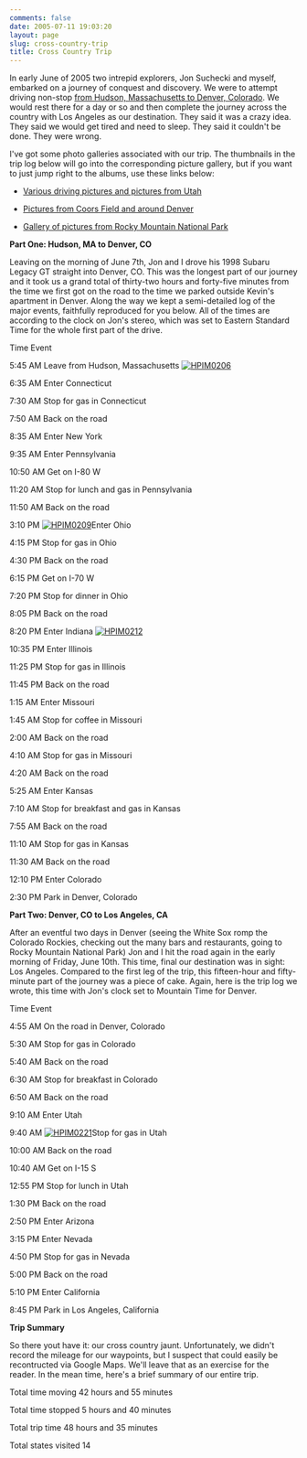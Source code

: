 ```yaml
---
comments: false
date: 2005-07-11 19:03:20
layout: page
slug: cross-country-trip
title: Cross Country Trip
---
```


In early June of 2005 two intrepid explorers, Jon Suchecki and myself, embarked on a journey of conquest and discovery. We were to attempt driving non-stop [from Hudson, Massachusetts to Denver, Colorado](http://maps.google.com/maps?f=d&hl=en&geocode=&saddr=hudson,+ma&daddr=41.372686,-73.580933+to:I-435+S+%4038.938900,+-94.544690+to:denver,+co&mrcr=0,1&mrsp=1&sz=8&mra=dpe&sll=42.147114,-73.586426&sspn=3.473861,6.899414&ie=UTF8&ll=38.959409,-87.802734&spn=29.026607,55.195313&z=5&om=1). We would rest there for a day or so and then complete the journey across the country with Los Angeles as our destination. They said it was a crazy idea. They said we would get tired and need to sleep. They said it couldn't be done. They were wrong.

I've got some photo galleries associated with our trip. The thumbnails in the trip log below will go into the corresponding picture gallery, but if you want to just jump right to the albums, use these links below:





  * [Various driving pictures and pictures from Utah](http://www.flickr.com/photos/geldmacher/sets/72157594570222498/)


  * [Pictures from Coors Field and around Denver](http://www.flickr.com/photos/geldmacher/sets/72157594570255521/)


  * [Gallery of pictures from Rocky Mountain National Park](http://www.flickr.com/photos/geldmacher/sets/72157594570372588/)





**Part One: Hudson, MA to Denver, CO**



Leaving on the morning of June 7th, Jon and I drove his 1998 Subaru Legacy GT straight into Denver, CO. This was the longest part of our journey and it took us a grand total of thirty-two hours and forty-five minutes from the time we first got on the road to the time we parked outside Kevin's apartment in Denver. Along the way we kept a semi-detailed log of the major events, faithfully reproduced for you below. All of the times are according to the clock on Jon's stereo, which was set to Eastern Standard Time for the whole first part of the drive.






Time
Event



5:45 AM
Leave from Hudson, Massachusetts [![HPIM0206](http://farm1.static.flickr.com/124/410699866_f956cd2579_t.jpg)](http://www.flickr.com/photos/geldmacher/410699866/)



6:35 AM
Enter Connecticut



7:30 AM
Stop for gas in Connecticut



7:50 AM
Back on the road



8:35 AM
Enter New York



9:35 AM
Enter Pennsylvania



10:50 AM
Get on I-80 W



11:20 AM
Stop for lunch and gas in Pennsylvania



11:50 AM
Back on the road



3:10 PM
[![HPIM0209](http://farm1.static.flickr.com/131/410700793_fda68c6117_t.jpg)](http://www.flickr.com/photos/geldmacher/410700793/)Enter Ohio



4:15 PM
Stop for gas in Ohio



4:30 PM
Back on the road



6:15 PM
Get on I-70 W



7:20 PM
Stop for dinner in Ohio



8:05 PM
Back on the road



8:20 PM
Enter Indiana [![HPIM0212](http://farm1.static.flickr.com/149/410701798_eeb38fa506_t.jpg)](http://www.flickr.com/photos/geldmacher/410701798/)



10:35 PM
Enter Illinois



11:25 PM
Stop for gas in Illinois



11:45 PM
Back on the road



1:15 AM
Enter Missouri



1:45 AM
Stop for coffee in Missouri



2:00 AM
Back on the road



4:10 AM
Stop for gas in Missouri



4:20 AM
Back on the road



5:25 AM
Enter Kansas



7:10 AM
Stop for breakfast and gas in Kansas



7:55 AM
Back on the road



11:10 AM
Stop for gas in Kansas



11:30 AM
Back on the road



12:10 PM
Enter Colorado



2:30 PM
Park in Denver, Colorado







**Part Two: Denver, CO to Los Angeles, CA**



After an eventful two days in Denver (seeing the White Sox romp the Colorado Rockies, checking out the many bars and restaurants, going to Rocky Mountain National Park) Jon and I hit the road again in the early morning of Friday, June 10th.  This time, final our destination was in sight: Los Angeles. Compared to the first leg of the trip, this fifteen-hour and fifty-minute part of the journey was a piece of cake. Again, here is the trip log we wrote, this time with Jon's clock set to Mountain Time for Denver.






Time
Event



4:55 AM
On the road in Denver, Colorado



5:30 AM
Stop for gas in Colorado



5:40 AM
Back on the road



6:30 AM
Stop for breakfast in Colorado



6:50 AM
Back on the road



9:10 AM
Enter Utah



9:40 AM
[![HPIM0221](http://farm1.static.flickr.com/163/410702580_adad90ed74_t.jpg)](http://www.flickr.com/photos/geldmacher/410702580/)Stop for gas in Utah



10:00 AM
Back on the road



10:40 AM
Get on I-15 S



12:55 PM
Stop for lunch in Utah



1:30 PM
Back on the road



2:50 PM
Enter Arizona



3:15 PM
Enter Nevada



4:50 PM
Stop for gas in Nevada



5:00 PM
Back on the road



5:10 PM
Enter California



8:45 PM
Park in Los Angeles, California







**Trip Summary**



So there yout have it: our cross country jaunt. Unfortunately, we didn't record the mileage for our waypoints, but I suspect that could easily be recontructed via Google Maps. We'll leave that as an exercise for the reader. In the mean time, here's a brief summary of our entire trip.






Total time moving
42 hours and 55 minutes



Total time stopped
5 hours and 40 minutes



Total trip time
48 hours and 35 minutes



Total states visited
14


